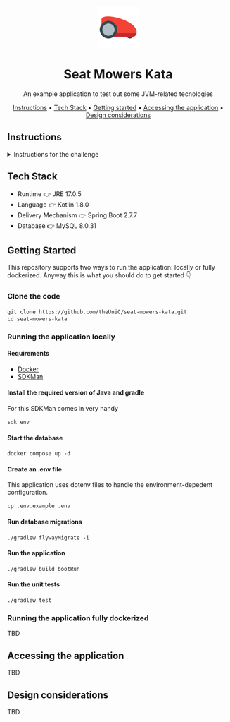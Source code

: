 <div align="center">

<img src="https://raw.githubusercontent.com/theUniC/seat-mowers-kata/main/logo.png" alt="logo">

# Seat Mowers Kata

An example application to test out some JVM-related tecnologies

<p align="center">
  <a href="#instructions">Instructions</a> •
  <a href="#tech-stack">Tech Stack</a> •
  <a href="#getting-started">Getting started</a> •
  <a href="#accessing-the-application">Accessing the application</a> •
  <a href="#design-considerations">Design considerations</a>
</p>

</div>

## Instructions

<details>
<summary>Instructions for the challenge</summary>
<br>
SEAT:CODE has been asked for a really important project. We need to develop an application that helps in controlling brand new mowers
from the SEAT Martorell Factory.

SEAT Martorell factory has a lot of green spaces but for the MVP, we will consider only one single green grass plateau to simply the problem.

A green grass plateau, which is curiously rectangular, must be navigated by the mowers.

A mower’s position and location are represented by a combination of X and Y coordinates and a letter representing one of the four cardinal compass
points (N, E, S, W). The plateau is divided up into a grid to simplify navigation. An example position might be 0, 0, N, which means the mower is in
the bottom left corner and facing North.

In order to control a mower, SEAT Maintenance Office sends a simple string of letters. The possible letters are “L”, “R” and ”M”. “L” and “R” make the
mower spin 90 degrees left or right respectively, without moving from its current spot. “M” means to move forward one grid point and maintain the same Heading.
Assume that the square directly North from (X, Y) is (X, Y + 1).

### Input

The first line of input is the upper-right coordinates of the plateau,
the bottom-left coordinates are assumed to be 0, 0.
The rest of the input is information pertaining to the mowers that have been deployed.

Each mower has two lines of input.
The first line gives the mower’s position, and the second line is a series of instructions telling the mower how to explore the plateau.

The position is made up of two integers and a letter separated by spaces, corresponding to the X and Y coordinates and the mower’s orientation.
Each mower will be finished sequentially, which means that the second mower won’t start
to move until the first one has finished moving.

### Output

The output for each mower should be its final coordinates and heading.

Input Test Case #1:
```
5 5
1 2 N
LMLMLMLMM
3 3 E
MMRMMRMRRM
```

Output Test Case #2:
```
1 3 N
5 1 E
```
</details>

## Tech Stack

* Runtime 👉 JRE 17.0.5
* Language 👉 Kotlin 1.8.0
* Delivery Mechanism 👉 Spring Boot 2.7.7
* Database 👉 MySQL 8.0.31

## Getting Started

This repository supports two ways to run the application: locally or fully dockerized. Anyway this is what you should do to get started 👇

### Clone the code

    git clone https://github.com/theUniC/seat-mowers-kata.git
    cd seat-mowers-kata

### Running the application locally

#### Requirements

* [Docker](https://www.docker.com/products/docker-desktop/)
* [SDKMan](https://sdkman.io/install)

#### Install the required version of Java and gradle 

For this SDKMan comes in very handy

    sdk env

#### Start the database

    docker compose up -d

#### Create an .env file

This application uses dotenv files to handle the environment-depedent configuration.

    cp .env.example .env

#### Run database migrations

    ./gradlew flywayMigrate -i

#### Run the application

    ./gradlew build bootRun

#### Run the unit tests

    ./gradlew test

### Running the application fully dockerized

TBD

## Accessing the application

TBD

## Design considerations

TBD

